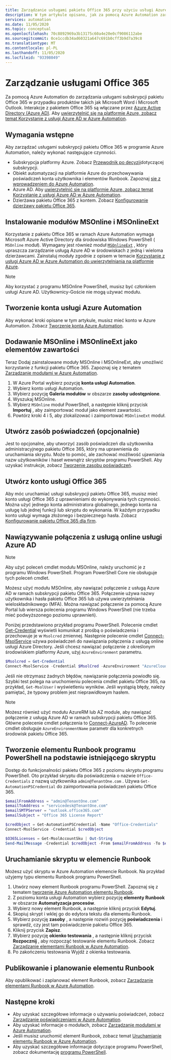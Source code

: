 ```yaml
---
title: Zarządzanie usługami pakietu Office 365 przy użyciu usługi Azure Automation
description: W tym artykule opisano, jak za pomocą Azure Automation zarządzać usługami subskrypcji pakietu Office 365.
services: automation
ms.date: 11/05/2020
ms.topic: conceptual
ms.openlocfilehash: 70c8892969a3b13175c60a4e20e0cf9086112abe
ms.sourcegitcommit: 0ce1ccdb34ad60321a647c691b0cff3b9d7a39c8
ms.translationtype: MT
ms.contentlocale: pl-PL
ms.lasthandoff: 11/05/2020
ms.locfileid: "93398049"
---
```

# <a name="manage-office-365-services"></a>Zarządzanie usługami Office 365

Za pomocą Azure Automation do zarządzania usługami subskrypcji pakietu Office 365 w przypadku produktów takich jak Microsoft Word i Microsoft Outlook. Interakcje z pakietem Office 365 są włączane przez [Azure Active Directory (Azure AD)](../active-directory/fundamentals/active-directory-whatis.md). Aby [uwierzytelnić się na platformie Azure, zobacz temat Korzystanie z usługi Azure AD w Azure Automation](automation-use-azure-ad.md).

## <a name="prerequisites"></a>Wymagania wstępne

Aby zarządzać usługami subskrypcji pakietu Office 365 w programie Azure Automation, należy wykonać następujące czynności.

* Subskrypcja platformy Azure. Zobacz [Przewodnik po decyzji](/azure/cloud-adoption-framework/decision-guides/subscriptions/)dotyczącej subskrypcji.
* Obiekt automatyzacji na platformie Azure do przechowywania poświadczeń konta użytkownika i elementów Runbook. Zapoznaj [się z wprowadzeniem do Azure Automation](./automation-intro.md).
* Azure AD. Aby [uwierzytelnić się na platformie Azure, zobacz temat Korzystanie z usługi Azure AD w Azure Automation](automation-use-azure-ad.md).
* Dzierżawa pakietu Office 365 z kontem. Zobacz [Konfigurowanie dzierżawy pakietu Office 365](/sharepoint/dev/spfx/set-up-your-developer-tenant).

## <a name="install-the-msonline-and-msonlineext-modules"></a>Instalowanie modułów MSOnline i MSOnlineExt

Korzystanie z pakietu Office 365 w ramach Azure Automation wymaga Microsoft Azure Active Directory dla środowiska Windows PowerShell ( `MSOnline` moduł). Wymagany jest również moduł [`MSOnlineExt`](https://www.powershellgallery.com/packages/MSOnlineExt/1.0.35) , który upraszcza zarządzanie usługą Azure AD w środowiskach z jedną i wieloma dzierżawcami. Zainstaluj moduły zgodnie z opisem w temacie [Korzystanie z usługi Azure AD w Azure Automation do uwierzytelniania na platformie Azure](automation-use-azure-ad.md).

>[!NOTE]
>Aby korzystać z programu MSOnline PowerShell, musisz być członkiem usługi Azure AD. Użytkownicy-Goście nie mogą używać modułu.

## <a name="create-an-azure-automation-account"></a>Tworzenie konta usługi Azure Automation

Aby wykonać kroki opisane w tym artykule, musisz mieć konto w Azure Automation. Zobacz [Tworzenie konta Azure Automation](automation-quickstart-create-account.md).
 
## <a name="add-msonline-and-msonlineext-as-assets"></a>Dodawanie MSOnline i MSOnlineExt jako elementów zawartości

Teraz Dodaj zainstalowane moduły MSOnline i MSOnlineExt, aby umożliwić korzystanie z funkcji pakietu Office 365. Zapoznaj się z tematem [Zarządzanie modułami w Azure Automation](shared-resources/modules.md).

1. W Azure Portal wybierz pozycję **konta usługi Automation**.
2. Wybierz konto usługi Automation.
3. Wybierz pozycję **Galeria modułów** w obszarze **zasoby udostępnione**.
4. Wyszukaj MSOnline.
5. Wybierz `MSOnline` moduł PowerShell, a następnie kliknij przycisk **Importuj** , aby zaimportować moduł jako element zawartości.
6. Powtórz kroki 4 i 5, aby zlokalizować i zaimportować `MSOnlineExt` moduł.

## <a name="create-a-credential-asset-optional"></a>Utwórz zasób poświadczeń (opcjonalnie)

Jest to opcjonalne, aby utworzyć zasób poświadczeń dla użytkownika administracyjnego pakietu Office 365, który ma uprawnienia do uruchamiania skryptu. Może to pomóc, ale zachować możliwość ujawniania nazw użytkowników i haseł wewnątrz skryptów programu PowerShell. Aby uzyskać instrukcje, zobacz [Tworzenie zasobu poświadczeń](automation-use-azure-ad.md#create-a-credential-asset).

## <a name="create-an-office-365-service-account"></a>Utwórz konto usługi Office 365

Aby móc uruchamiać usługi subskrypcji pakietu Office 365, musisz mieć konto usługi Office 365 z uprawnieniami do wykonywania tych czynności. Można użyć jednego konta administratora globalnego, jednego konta na usługę lub jednej funkcji lub skryptu do wykonania. W każdym przypadku konto usługi wymaga złożonego i bezpiecznego hasła. Zobacz [Konfigurowanie pakietu Office 365 dla firm](/microsoft-365/admin/setup/setup).

## <a name="connect-to-the-azure-ad-online-service"></a>Nawiązywanie połączenia z usługą online usługi Azure AD

>[!NOTE]
>Aby użyć poleceń cmdlet modułu MSOnline, należy uruchomić je z programu Windows PowerShell. Program PowerShell Core nie obsługuje tych poleceń cmdlet.

Możesz użyć modułu MSOnline, aby nawiązać połączenie z usługą Azure AD w ramach subskrypcji pakietu Office 365. Połączenie używa nazwy użytkownika i hasła pakietu Office 365 lub używa uwierzytelniania wieloskładnikowego (MFA). Można nawiązać połączenie za pomocą Azure Portal lub wiersza polecenia programu Windows PowerShell (nie trzeba mieć podwyższonego poziomu uprawnień).

Poniżej przedstawiono przykład programu PowerShell. Polecenie cmdlet [Get-Credential](/powershell/module/microsoft.powershell.security/get-credential) wyświetli komunikat z prośbą o poświadczenia i przechowuje je w `Msolcred` zmiennej. Następnie polecenie cmdlet [Connect-MsolService](/powershell/module/msonline/connect-msolservice) używa poświadczeń do nawiązania połączenia z usługą online usługi Azure Directory. Jeśli chcesz nawiązać połączenie z określonym środowiskiem platformy Azure, użyj `AzureEnvironment` parametru.

```powershell
$Msolcred = Get-Credential
Connect-MsolService -Credential $MsolCred -AzureEnvironment "AzureCloud"
```

Jeśli nie otrzymasz żadnych błędów, nawiązanie połączenia powiodło się. Szybki test polega na uruchomieniu polecenia cmdlet pakietu Office 365, na przykład, `Get-MsolUser` i wyświetleniu wyników. Jeśli wystąpią błędy, należy pamiętać, że typowy problem jest nieprawidłowym hasłem.

>[!NOTE]
>Możesz również użyć modułu AzureRM lub AZ module, aby nawiązać połączenie z usługą Azure AD w ramach subskrypcji pakietu Office 365. Główne polecenie cmdlet połączenia to [Connect-AzureAD](/powershell/module/azuread/connect-azuread). To polecenie cmdlet obsługuje `AzureEnvironmentName` parametr dla konkretnych środowisk pakietu Office 365.

## <a name="create-a-powershell-runbook-from-an-existing-script"></a>Tworzenie elementu Runbook programu PowerShell na podstawie istniejącego skryptu

Dostęp do funkcjonalności pakietu Office 365 z poziomu skryptu programu PowerShell. Oto przykład skryptu dla poświadczenia o nazwie `Office-Credentials` z nazwą użytkownika `admin@TenantOne.com` . Używa `Get-AutomationPSCredential` do zaimportowania poświadczeń pakietu Office 365.

```powershell
$emailFromAddress = "admin@TenantOne.com"
$emailToAddress = "servicedesk@TenantOne.com"
$emailSMTPServer = "outlook.office365.com"
$emailSubject = "Office 365 License Report"

$credObject = Get-AutomationPSCredential -Name "Office-Credentials"
Connect-MsolService -Credential $credObject

$O365Licenses = Get-MsolAccountSku | Out-String
Send-MailMessage -Credential $credObject -From $emailFromAddress -To $emailToAddress -Subject $emailSubject -Body $O365Licenses -SmtpServer $emailSMTPServer -UseSSL
```

## <a name="run-the-script-in-a-runbook"></a>Uruchamianie skryptu w elemencie Runbook

Możesz użyć skryptu w Azure Automation elemencie Runbook. Na przykład użyjemy typu elementu Runbook programu PowerShell.

1. Utwórz nowy element Runbook programu PowerShell. Zapoznaj się z tematem [tworzenie Azure Automation elementu Runbook](./automation-quickstart-create-runbook.md).
2. Z poziomu konta usługi Automation wybierz pozycję **elementy Runbook** w obszarze **Automatyzacja procesów**.
3. Wybierz nowy element Runbook, a następnie kliknij przycisk **Edytuj**.
4. Skopiuj skrypt i wklej go do edytora tekstu dla elementu Runbook.
5. Wybierz pozycję **zasoby** , a następnie rozwiń pozycję **poświadczenia** i sprawdź, czy jest tam poświadczenie pakietu Office 365.
6. Kliknij przycisk **Zapisz**.
7. Wybierz pozycję **okienko testowania** , a następnie kliknij przycisk **Rozpocznij** , aby rozpocząć testowanie elementu Runbook. Zobacz [Zarządzanie elementami Runbook w Azure Automation](./manage-runbooks.md).
8. Po zakończeniu testowania Wyjdź z okienka testowania.

## <a name="publish-and-schedule-the-runbook"></a>Publikowanie i planowanie elementu Runbook

Aby opublikować i zaplanować element Runbook, zobacz [Zarządzanie elementami Runbook w Azure Automation](./manage-runbooks.md).

## <a name="next-steps"></a>Następne kroki

* Aby uzyskać szczegółowe informacje o używaniu poświadczeń, zobacz [Zarządzanie poświadczeniami w Azure Automation](shared-resources/credentials.md).
* Aby uzyskać informacje o modułach, zobacz [Zarządzanie modułami w Azure Automation](shared-resources/modules.md).
* Jeśli musisz uruchomić element Runbook, zobacz temat [Uruchamianie elementu Runbook w Azure Automation](start-runbooks.md).
* Aby uzyskać szczegółowe informacje dotyczące programu PowerShell, zobacz dokumentację [programu PowerShell](/powershell/scripting/overview).
